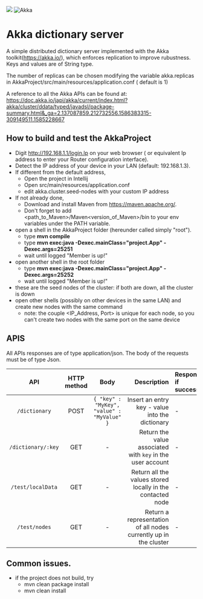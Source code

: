 [![](https://img.shields.io/maven-central/v/com.typesafe.akka/akka.svg)](https://mvnrepository.com/artifact/com.typesafe.akka/akka-actor)
![Akka](https://github.com/arancicarini/Middleware-2019-2020/workflows/Akka/badge.svg)
# Akka dictionary server
A simple distributed dictionary server implemented with the Akka toolkit(https://akka.io/), which enforces replication to improve rubustness. Keys and values are of String type.

The number of replicas can be chosen modifying the variable akka.replicas in AkkaProject/src/main/resources/application.conf ( default is 1)

A reference to all the Akka APIs can be found at:
https://doc.akka.io/japi/akka/current/index.html?akka/cluster/ddata/typed/javadsl/package-summary.html&_ga=2.137087859.212732556.1586383315-309149511.1585228667

## How to build and test the AkkaProject
- Digit http://192.168.1.1/login.lp on your web browser ( or equivalent Ip address to enter your Router configuration interface).
- Detect the IP address of your device in your LAN (default: 192.168.1.3).
- If different from the default address, 
    - Open the project in Intellij
    - Open src/main/resources/application.conf
    - edit akka.cluster.seed-nodes with your custom IP address
- If not already done,
    - Download and install Maven from https://maven.apache.org/.
    - Don't forget to add  <path_to_Maven>/Maven<version_of_Maven>/bin  to your env variables under the PATH variable.
- open a shell in the AkkaProject folder (hereunder called simply "root").
    - type **mvn compile**
    - type **mvn exec:java -Dexec.mainClass="project.App" -Dexec.args=25251**
    - wait until logged "Member is up!"
- open another shell in the root folder
    - type **mvn exec:java -Dexec.mainClass="project.App" -Dexec.args=25252**
    - wait until logged "Member is up!"
- these are the seed nodes of the cluster: if both are down, all the cluster is down
- open other shells (possibly on other devices in the same LAN) and create new nodes with the same command
    - note: the couple <IP_Address, Port> is unique for each node, so you can't create two nodes with the same port on the same device  

## APIS 
All APIs responses are of type application/json. The body of the requests must be of type Json.

| API                   | HTTP method | Body                                              | Description  | Response ( if successful) |
|:----------------------:|:----------:|:-------------------------------------------------:|----------------------------------------------------:|:------------------------------|
|`/dictionary` | POST | `{ "key" : "MyKey", "value" : "MyValue" }`                            | Insert an entry key - value into the dictionary | - |
| `/dictionary/:key` | GET | -                                                         | Return the value associated with `key` in the user account | - |
| `/test/localData` | GET | -                                                         | Return all the values stored locally in the contacted node | - |
| `/test/nodes` | GET | -                                                         | Return a representation of all nodes currently up in the cluster |-|


## Common issues.
- if the project does not build, try
    - mvn clean package install
    - mvn clean install